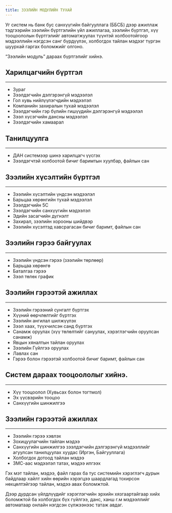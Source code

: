 ```yaml
---
title: ЗЭЭЛИЙН МОДУЛИЙН ТУХАЙ
---
```

 Уг систем нь банк бус санхүүгийн байгууллага (ББСБ) дээр ажиллаж тэдгээрийн зээлийн бүртгэлийн үйл ажиллагаа, зээлийн бүртгэл, хүү тооцоололын бүртгэлийг автоматжуулах түүнтэй холбоотойгоор мэдээллийн нэгдсэн санг бүрдүүлэх, холбогдох тайлан мэдээг түргэн шуурхай гаргах боломжийг олгоно.

  “Зээлийн модуль” дараах бүртгэлийг хийнэ.

## Харилцагчийн бүртгэл
---
 -  Зураг 
 -   Зээлдэгчийн дэлгэрэнгүй мэдээлэл
 -  Гол хувь нийлүүлэгчдийн мэдээлэл
 -  Компанийн захиралын тухай мэдээлэл
 -  Зээлдэгчийн гэр бүлийн гишүүдийн дэлгэрэнгүй мэдээлэл
 -  Зээл хүсэгчийн дансны мэдээлэл
 -  Зээлдэгчийн хамаарал

 ## Танилцуулга
 ---
- ДАН системээр шинэ харилцагч үүсгэх
- Зээлдэгчтэй холбоотой бичиг баримтын хуулбар, файлын сан

## Зээлийн хүсэлтийн бүртгэл
---
 - Зээлийн хүсэлтийн үндсэн мэдээлэл
 -  Барьцаа хөрөнгийн тухай мэдээлэл
 -  Зээлдэгчийн 5C
 -  Зээлдэгчийн санхүүгийн мэдээлэл
 -  Эдийн засагчийн дүгнэлт
 -  Захирал, зээлийн хорооны шийдвэр
 -  Зээлийн хүсэлтэд хавсрагасан бичиг баримт, файлын сан
    
## Зээлийн гэрээ байгуулах
---
-  Зээлийн үндсэн гэрээ (зээлийн төрлөөр)
-  Барьцаа хөрөнгө 
-  Баталгаа гэрээ 
-  Зээл төлөх график 
 
 ## Зээлийн гэрээтэй ажиллах
 ---
 -  Зээлийн гэрээний сунгалт бүртгэх 
 -  Хүүний өөрчлөлтийг бүртгэх 
 -  Зээлийн ангилал шилжүүлэх 
 -  Зээл хаах, түүхчилсэн санд бүртгэх 
 -  Санамж оруулах (хүү төлөлтийг сануулах, хэрэглэгчийн оруулсан санамж) 
 -  Явцын хяналтын тайлан оруулах 
 -  Зээлийн Гүйлгээ оруулах 
 -  Лавлах сан 
 -  Гэрээ болон гэрээтэй холбоотой бичиг баримт, файлын сан

## Систем дараах тооцоололыг хийнэ.
---
-   Хүү тооцоолол (Хувьсах болон тогтмол)
-   Эх үүсвэрийн тооцоо
-   Санхүүгийн шинжилгээ

## Зээлийн гэрээтэй ажиллах
---
- Зээлийн гэрээ  хэвлэх
- Зохицуулагчийн  тайлан мэдээ
- Санхүүгийн шинжилгээ зээлдэгчийн дэлгэрэнгүй мэдээллийг агуулсан танилцуулах хуудас (Иргэн, Байгууллага)
- Холбогдох дотоод тайлан мэдээ
- ЗМС-аас мэдээлэл татах, мэдээ илгээх

 Гэх мэт тайлан, мэдээ, файл гарах ба тус системийн хэрэглэгч дурын байдлаар хайлт хийн өөрийн хэрэгцээ шаардлагад тохирсон нөхцөлтэйгээр тайлан, мэдээ авах боломжтой.

Дээр дурдсан үйлдлүүдийг хэрэглэгчийн эрхийн хязгаартайгаар хийх боломжтой ба холбогдох бүх гүйлгээ, данс, ханш г.м мэдээллийг автоматаар онлайн нэгдсэн сүлжээнээс татаж авдаг.
    


